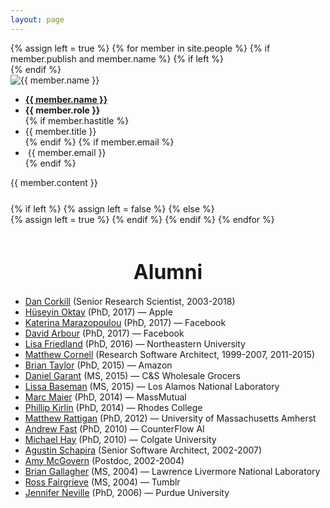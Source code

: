 ```yaml
---
layout: page
---
```


<!-- For individual bios-->
<div class="container-fluid person">
  {% assign left = true %}
  {% for member in site.people %}
  {% if member.publish and member.name %}
    {% if left %}
      <div class='row'>
    {% endif %}
    <div class="col-sm-6 col-md-6 col-lg-6" style="margin-bottom:25px">
      <img alt="{{ member.name }}"
           src="{{ member.thumbnail }}"
           class="thumbnail"/>
      <ul class="nobullet">
        <li><b><a href="{{ member.webpage }}">{{ member.name }}</a></b></li>
        <li><b>{{ member.role }}</b></li>
        {% if member.hastitle %}
           <li>{{ member.title }}</li>
        {% endif %}
 	{% if member.email %}
        <li><span class="glyphicon glyphicon-envelope" aria-hidden="true"></span>&nbsp;{{ member.email }}</li>
	{% endif %}
      </ul>
      <p> {{ member.content }}</p>
    </div>
{% if left %}
  {% assign left = false %}
{% else %}
  </div>
  {% assign left = true %}
{% endif %}
{% endif %}
{% endfor %}
</div>

<!-- For alums-->
<br>
<h1 align="center"><font size="6">Alumni</font></h1>

- [Dan Corkill](https://people.cs.umass.edu/~cork/) (Senior Research Scientist, 2003-2018)
- [Hüseyin Oktay](https://www.linkedin.com/in/huseyin-oktay-715aa915/) (PhD, 2017) — Apple
- [Katerina Marazopoulou](https://www.linkedin.com/in/katerina-marazopoulou) (PhD, 2017) — Facebook
- [David Arbour](https://www.linkedin.com/in/david-arbour/) (PhD, 2017) — Facebook
- [Lisa Friedland](http://www.lazerlab.net/people/lisa-friedland) (PhD, 2016) — Northeastern University
- [Matthew Cornell](https://www.linkedin.com/in/matthewcornell/) (Research Software Architect, 1999-2007, 2011-2015) 
- [Brian Taylor](https://www.linkedin.com/in/brianjtaylor1/) (PhD, 2015) — Amazon
- [Daniel Garant](https://www.linkedin.com/in/danielgarant/) (MS, 2015) — C&S Wholesale Grocers
- [Lissa Baseman](http://lissalytics.com/) (MS, 2015) — Los Alamos National Laboratory
- [Marc Maier](https://www.linkedin.com/in/maiermarc/) (PhD, 2014) — MassMutual
- [Phillip Kirlin](http://www.cs.rhodes.edu/%7Ekirlinp/) (PhD, 2014) — Rhodes College
- [Matthew Rattigan](https://www.linkedin.com/in/mattratt/) (PhD, 2012) — University of Massachusetts Amherst
- [Andrew Fast](https://www.linkedin.com/in/andrew-fast-2a2b483/) (PhD, 2010) — CounterFlow AI
- [Michael Hay](http://www.colgate.edu/facultysearch/FacultyDirectory/michael-hay) (PhD, 2010) — Colgate University
- [Agustin Schapira](http://www.agustinschapira.com) (Senior Software Architect, 2002-2007) 
- [Amy McGovern](http://www.mcgovern-fagg.org/amy/) (Postdoc, 2002-2004) 
- [Brian Gallagher](https://people.llnl.gov/gallagher23) (MS, 2004) — Lawrence Livermore National Laboratory
- [Ross Fairgrieve](https://www.linkedin.com/in/ross-fairgrieve-b219612/) (MS, 2004) — Tumblr
- [Jennifer Neville](https://www.cs.purdue.edu/homes/neville/) (PhD, 2006) — Purdue University
